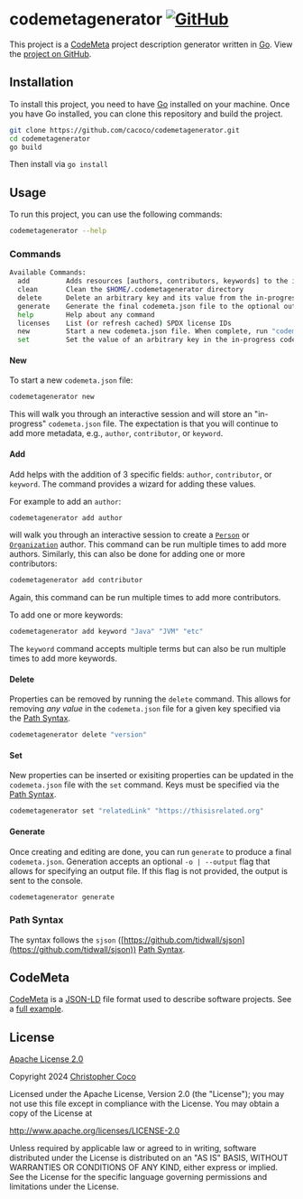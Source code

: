 # codemetagenerator [![GitHub](https://img.shields.io/badge/github-%23121011.svg?style=for-the-badge&logo=github&logoColor=white)](https://github.com/cacoco/codemetagenerator)
This project is a [CodeMeta](https://codemeta.github.io/) project description generator written in [Go](https://go.dev/). View the [project on GitHub](https://github.com/cacoco/codemetagenerator).

## Installation
To install this project, you need to have [Go](https://go.dev/) installed on your machine. Once you have Go installed, you can clone this repository and build the project.

```bash
git clone https://github.com/cacoco/codemetagenerator.git
cd codemetagenerator
go build
```

Then install via `go install`

## Usage
To run this project, you can use the following commands:

```bash 
codemetagenerator --help
```

### Commands
```bash
Available Commands:
  add         Adds resources [authors, contributors, keywords] to the in-progress codemeta.json file
  clean       Clean the $HOME/.codemetagenerator directory
  delete      Delete an arbitrary key and its value from the in-progress codemeta.json file.
  generate    Generate the final codemeta.json file to the optional output file or to the console
  help        Help about any command
  licenses    List (or refresh cached) SPDX license IDs
  new         Start a new codemeta.json file. When complete, run "codemetagenerator generate" to generate the final codemeta.json file
  set         Set the value of an arbitrary key in the in-progress codemeta.json file.
```

#### New
To start a new `codemeta.json` file:

```bash
codemetagenerator new
```

This will walk you through an interactive session and will store an "in-progress" `codemeta.json` file. The expectation is that
you will continue to add more metadata, e.g., `author`, `contributor`, or `keyword`.

#### Add
Add helps with the addition of 3 specific fields: `author`, `contributor`, or `keyword`. The command provides a wizard for adding these values. 

For example to add an `author`:

```bash
codemetagenerator add author
```

will walk you through an interactive session to create a [`Person`](https://schema.org/Person) or [`Organization`](https://schema.org/Organization) author. This command can be run multiple times to add more authors. Similarly, this can also be done for adding one or more contributors:

```bash
codemetagenerator add contributor
```

Again, this command can be run multiple times to add more contributors.

To add one or more keywords:

```bash
codemetagenerator add keyword "Java" "JVM" "etc"
```

The `keyword` command accepts multiple terms but can also be run multiple times to add more keywords.

#### Delete
Properties can be removed by running the `delete` command. This allows for removing *any value* in the `codemeta.json` file for a given key specified via the [Path Syntax](#path-syntax).

```bash
codemetagenerator delete "version"
```

#### Set
New properties can be inserted or exisiting properties can be updated in the `codemeta.json` file with the `set` command. Keys must be specified via the [Path Syntax](#path-syntax).

```bash
codemetagenerator set "relatedLink" "https://thisisrelated.org"
```

#### Generate
Once creating and editing are done, you can run `generate` to produce a final `codemeta.json`. Generation accepts an optional `-o | --output` flag that allows for specifying an output file. If this flag is not provided, the output is sent to the console.

```bash
codemetagenerator generate
```

### Path Syntax
The syntax follows the `sjson` ([https://github.com/tidwall/sjson](https://github.com/tidwall/sjson)) [Path Syntax](https://github.com/tidwall/sjson?tab=readme-ov-file#path-syntax).

## CodeMeta
[CodeMeta](https://codemeta.github.io) is a [JSON-LD](https://json-ld.org/) file format used to describe software projects. See a [full example](https://github.com/ropensci/codemetar/blob/main/codemeta.json).


## License
[Apache License 2.0](https://spdx.org/licenses/Apache-2.0.html)

Copyright 2024 [Christopher Coco](https://angstrom.io/about)

Licensed under the Apache License, Version 2.0 (the "License"); you may not use this file except in compliance with the License.
You may obtain a copy of the License at

http://www.apache.org/licenses/LICENSE-2.0

Unless required by applicable law or agreed to in writing, software distributed under the License is distributed on an "AS IS" BASIS, WITHOUT WARRANTIES OR CONDITIONS OF ANY KIND, either express or implied. See the License for the specific language governing permissions and limitations under the License.
